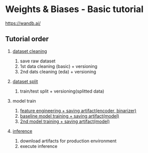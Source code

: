 # Weights & Biases - Basic tutorial

https://wandb.ai/

## Tutorial order

1. [dataset cleaning](https://github.com/lucaseo/tutorial_data_model_version_control/blob/main/ex_wandb/notebook/1_data_cleaning.ipynb)
    1. save raw dataset
    2. 1st data cleaning (basic) + versioning
    3. 2nd dats cleaning (eda) + versioning

2. [dataset split](https://github.com/lucaseo/tutorial_data_model_version_control/blob/main/ex_wandb/notebook/2_train_test_split.ipynb) 
   1. train/test split + versioning(splitted data)

3. model train
   1. [feature engineering + saving artifact(encoder, binarizer)](https://github.com/lucaseo/tutorial_data_model_version_control/blob/main/ex_wandb/notebook/3_feature_engineering.ipynb)
   2. [baseline model training + saving artifact(model)](https://github.com/lucaseo/tutorial_data_model_version_control/blob/main/ex_wandb/notebook/4_model_training-1.ipynb)
   3. [2nd model training + saving artifact(model)](https://github.com/lucaseo/tutorial_data_model_version_control/blob/main/ex_wandb/notebook/4_model_training-2.ipynb)

4. [inference](https://github.com/lucaseo/tutorial_data_model_version_control/blob/main/ex_wandb/notebook/5_inference.ipynb)
   1. download artifacts for production environment
   2. execute inference